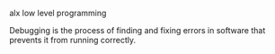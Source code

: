 alx low level programming


Debugging is the process of finding and fixing errors in software that prevents it from running correctly.
